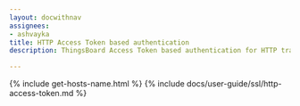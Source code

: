 ```yaml
---
layout: docwithnav
assignees:
- ashvayka
title: HTTP Access Token based authentication
description: ThingsBoard Access Token based authentication for HTTP transport.

---
```


{% include get-hosts-name.html %}
{% include docs/user-guide/ssl/http-access-token.md %}
